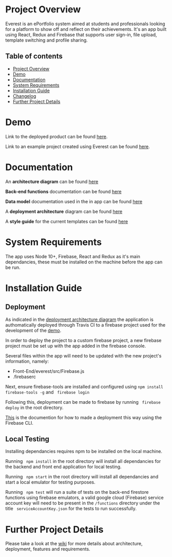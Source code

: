 # Project Overview
Everest is an ePortfolio system aimed at students and professionals looking for a platform to show off and reflect on their achievements.
It's an app built using React, Redux and Firebase that supports user sign-in, file upload, template switching and profile sharing. 

## Table of contents
* [Project Overview](#project-overview)
* [Demo](#demo)
* [Documentation](#documentation) 
* [System Requirements](#system-requirements)
* [Installation Guide](#installation-guide)
* [Changelog](*Changelog)
* [Further Project Details](#further-project-details)

# Demo
Link to the deployed product can be found [here](https://impressive-hall-288310.web.app/).

Link to an example project created using Everest can be found [here](https://impressive-hall-288310.web.app/project/u8hRP9wxIWDAudXmAYXe).

# Documentation
An **architecture diagram** can be found [here](Documentation/EverestArchitecture.png)

**Back-end functions** documentation can be found [here](Documentation/FunctionsDocumentation.pdf)

**Data model** documentation used in the in app can be found [here](Documentation/DataModels.pdf)

A **deployment architecture** diagram can be found [here](https://github.com/stavyadatta/ePortfolio/wiki/DeploymentArchitecture.png)

A **style guide** for the current templates can be found [here](Documentation/StyleGuide.pdf)

# System Requirements
The app uses Node 10+, Firebase, React and Redux as it's main dependancies, these must be installed on the machine before the app can be run.



# Installation Guide
## Deployment
As indicated in the [deployment architecture diagram](Documentation/DeploymentArchitecture.png) the application is authomatically deployed through Travis CI to a firebase project used for the development of the [demo](#demo).

In order to deploy the project to a custom firebase project, a new firebase project must be set up with the app added in the firebase console. 

Several files within the app will need to be updated with the new project's information, namely:
* Front-End/everest/src/Firebase.js
* .firebaserc

Next, ensure firebase-tools are installed and configured using ``` npm install firebase-tools -g ``` and ``` firebase login```

Following this, deployment can be made to firebase by running ``` firebase deploy``` in the root directory.

[This](https://firebase.google.com/docs/cli) is the documention for how to made a deployment this way using the Firebase CLI.


## Local Testing
Installing dependancies requires npm to be installed on the local machine. 

Running ``` npm install``` in the root directory will install all dependancies for the backend and front end application for local testing.

Running ``` npm start``` in the root directory will install all dependancies and start a local emulator for testing purposes.

Running ``` npm test``` will run a suite of tests on the back-end firestore functions using firebase emulators, a valid google cloud (Firebase) service account key will need to be present in the ```/functions``` directory under the title ``` serviceAccountKey.json``` for the tests to run successfully.

# Further Project Details
Please take a look at the [wiki](https://github.com/stavyadatta/ePortfolio/wiki) for more details about architecture, deployment, features and requirements.

